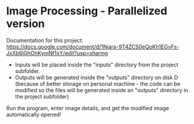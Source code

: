 # Image Processing - Parallelized version 

Documentation for this project: https://docs.google.com/document/d/1Niara-9T4ZCS0eQoKh1EGvFs-JxXb6iGhOhKymNf1xY/edit?usp=sharing

- Inputs will be placed inside the "inputs" directory from the project subfolder. 
- Outputs will be generated inside the "outputs" directory on disk D (because of better storage on personal machine - the code can be modified so the files will be generated inside an "outputs" directory in the project subfolder) 

Run the program, enter image details, and get the modified image automatically opened!

